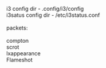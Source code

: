 i3 config dir - .config/i3/config <br>
i3satus config dir - /etc/i3status.conf<br>
<br>
packets: <br>
<br>
compton<br>
scrot<br>
lxappearance<br>
Flameshot<br>
